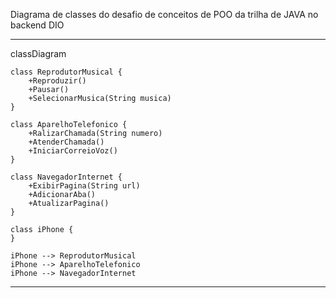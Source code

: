 Diagrama de classes do desafio de conceitos de POO da trilha de JAVA no backend DIO


---
classDiagram

    class ReprodutorMusical {
        +Reproduzir()
        +Pausar()
        +SelecionarMusica(String musica)
    }

    class AparelhoTelefonico {
        +RalizarChamada(String numero)
        +AtenderChamada()
        +IniciarCorreioVoz()
    }

    class NavegadorInternet {
        +ExibirPagina(String url)
        +AdicionarAba()
        +AtualizarPagina()
    }

    class iPhone {
    }

    iPhone --> ReprodutorMusical
    iPhone --> AparelhoTelefonico
    iPhone --> NavegadorInternet

---